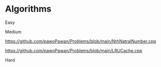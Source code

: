 # Algorithms

Easy


Medium

https://github.com/pawoPawan/Problems/blob/main/NthNatralNumber.cpp

https://github.com/pawoPawan/Problems/blob/main/LRUCache.cpp

Hard
